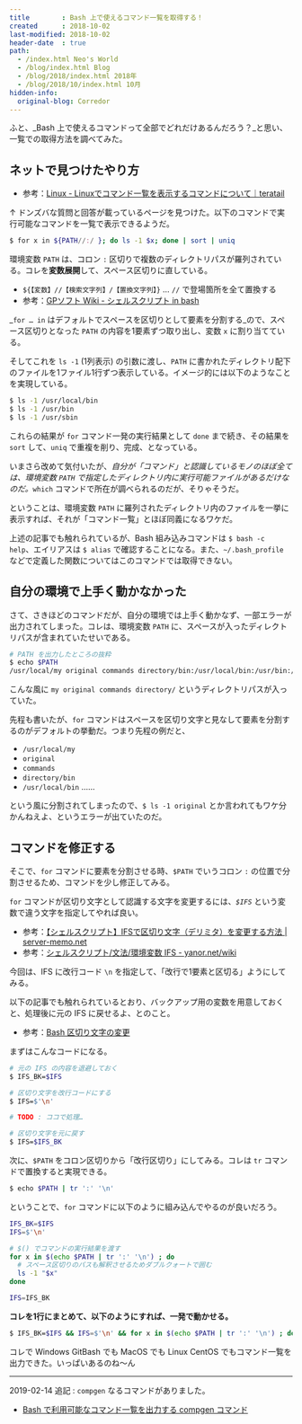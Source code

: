 ```yaml
---
title        : Bash 上で使えるコマンド一覧を取得する！
created      : 2018-10-02
last-modified: 2018-10-02
header-date  : true
path:
  - /index.html Neo's World
  - /blog/index.html Blog
  - /blog/2018/index.html 2018年
  - /blog/2018/10/index.html 10月
hidden-info:
  original-blog: Corredor
---
```


ふと、_Bash 上で使えるコマンドって全部でどれだけあるんだろう？_と思い、一覧での取得方法を調べてみた。

## ネットで見つけたやり方

- 参考：[Linux - Linuxでコマンド一覧を表示するコマンドについて｜teratail](https://teratail.com/questions/53835)

↑ ドンズバな質問と回答が載っているページを見つけた。以下のコマンドで実行可能なコマンドを一覧で表示できるようだ。

```bash
$ for x in ${PATH//:/ }; do ls -1 $x; done | sort | uniq
```

環境変数 `PATH` は、コロン `:` 区切りで複数のディレクトリパスが羅列されている。コレを**変数展開**して、スペース区切りに直している。

- `${【変数】//【検索文字列】/【置換文字列】}` … `//` で登場箇所を全て置換する
- 参考：[GPソフト Wiki - シェルスクリプト in bash](http://gpsoft.dip.jp/hiki/?%E3%82%B7%E3%82%A7%E3%83%AB%E3%82%B9%E3%82%AF%E3%83%AA%E3%83%97%E3%83%88+in+bash)

_`for … in` はデフォルトでスペースを区切りとして要素を分割する_ので、スペース区切りとなった `PATH` の内容を1要素ずつ取り出し、変数 `x` に割り当てている。

そしてこれを `ls -1` (1列表示) の引数に渡し、`PATH` に書かれたディレクトリ配下のファイルを1ファイル1行ずつ表示している。イメージ的には以下のようなことを実現している。

```bash
$ ls -1 /usr/local/bin
$ ls -1 /usr/bin
$ ls -1 /usr/sbin
```

これらの結果が `for` コマンド一発の実行結果として `done` まで続き、その結果を `sort` して、`uniq` で重複を削り、完成、となっている。

いまさら改めて気付いたが、_自分が「コマンド」と認識しているモノのほぼ全ては、環境変数 `PATH` で指定したディレクトリ内に実行可能ファイルがあるだけなのだ。_`which` コマンドで所在が調べられるのだが、そりゃそうだ。

ということは、環境変数 `PATH` に羅列されたディレクトリ内のファイルを一挙に表示すれば、それが「コマンド一覧」とほぼ同義になるワケだ。

上述の記事でも触れられているが、Bash 組み込みコマンドは `$ bash -c help`、エイリアスは `$ alias` で確認することになる。また、`~/.bash_profile` などで定義した関数についてはこのコマンドでは取得できない。

## 自分の環境で上手く動かなかった

さて、さきほどのコマンドだが、自分の環境では上手く動かなず、一部エラーが出力されてしまった。コレは、環境変数 `PATH` に、スペースが入ったディレクトリパスが含まれていたせいである。

```bash
# PATH を出力したところの抜粋
$ echo $PATH
/usr/local/my original commands directory/bin:/usr/local/bin:/usr/bin:/bin:/usr/sbin:/sbin:/usr/local/bin
```

こんな風に `my original commands directory/` というディレクトリパスが入っていた。

先程も書いたが、`for` コマンドはスペースを区切り文字と見なして要素を分割するのがデフォルトの挙動だ。つまり先程の例だと、

- `/usr/local/my`
- `original`
- `commands`
- `directory/bin`
- `/usr/local/bin` ……

という風に分割されてしまったので、`$ ls -1 original` とか言われてもワケ分かんねえよ、というエラーが出ていたのだ。

## コマンドを修正する

そこで、`for` コマンドに要素を分割させる時、`$PATH` でいうコロン `:` の位置で分割させるため、コマンドを少し修正してみる。

`for` コマンドが区切り文字として認識する文字を変更するには、_`$IFS`_ という変数で違う文字を指定してやれば良い。

- 参考：[【シェルスクリプト】IFSで区切り文字（デリミタ）を変更する方法 | server-memo.net](https://www.server-memo.net/shellscript/ifs.html)
- 参考：[シェルスクリプト/文法/環境変数 IFS - yanor.net/wiki](http://yanor.net/wiki/?%E3%82%B7%E3%82%A7%E3%83%AB%E3%82%B9%E3%82%AF%E3%83%AA%E3%83%97%E3%83%88%2F%E6%96%87%E6%B3%95%2F%E7%92%B0%E5%A2%83%E5%A4%89%E6%95%B0%20IFS)

今回は、IFS に改行コード `\n` を指定して、「改行で1要素と区切る」ようにしてみる。

以下の記事でも触れられているとおり、バックアップ用の変数を用意しておくと、処理後に元の IFS に戻せるよ、とのこと。

- 参考：[Bash 区切り文字の変更](http://sweng.web.fc2.com/ja/program/bash/ifs.html)

まずはこんなコードになる。

```bash
# 元の IFS の内容を退避しておく
$ IFS_BK=$IFS

# 区切り文字を改行コードにする
$ IFS=$'\n'

# TODO : ココで処理…

# 区切り文字を元に戻す
$ IFS=$IFS_BK
```

次に、`$PATH` をコロン区切りから「改行区切り」にしてみる。コレは `tr` コマンドで置換すると実現できる。

```bash
$ echo $PATH | tr ':' '\n'
```

ということで、`for` コマンドに以下のように組み込んでやるのが良いだろう。

```bash
IFS_BK=$IFS
IFS=$'\n'

# $() でコマンドの実行結果を渡す
for x in $(echo $PATH | tr ':' '\n') ; do
  # スペース区切りのパスも解釈させるためダブルクォートで囲む
  ls -1 "$x"
done

IFS=IFS_BK
```

**コレを1行にまとめて、以下のようにすれば、一発で動かせる。**

```bash
$ IFS_BK=$IFS && IFS=$'\n' && for x in $(echo $PATH | tr ':' '\n') ; do ls -1 "$x" ; done | sort | uniq && IFS=$IFS_BK
```

コレで Windows GitBash でも MacOS でも Linux CentOS でもコマンド一覧を出力できた。いっぱいあるのね〜ん

---

2019-02-14 追記 : `compgen` なるコマンドがありました。

- [Bash で利用可能なコマンド一覧を出力する compgen コマンド](/blog/2018/10/08-03.html)
